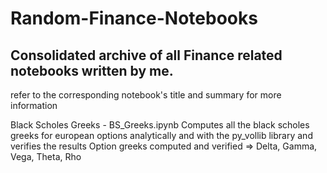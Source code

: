 # Random-Finance-Notebooks
## Consolidated archive of all Finance related notebooks written by me.
refer to the corresponding notebook's title and summary for more information 

Black Scholes Greeks - BS_Greeks.ipynb
Computes all the black scholes greeks for european options analytically and with the py_vollib library and verifies the results 
Option greeks computed and verified => Delta, Gamma, Vega, Theta, Rho
